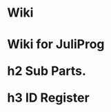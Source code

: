 # Wiki
<h1 /> Wiki for JuliProg

h2 Sub Parts.

  h3 ID Register [](https://github.com/JuliProg/ID-Register)
